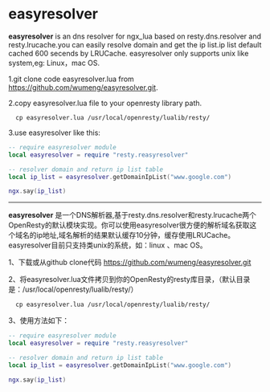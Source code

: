# easyresolver

**easyresolver** is an dns resolver for ngx_lua based on resty.dns.resolver and resty.lrucache.you can easily resolve domain and get the ip list.ip list default cached 600 secends by LRUCache. easyresolver only supports unix like system,eg: Linux，mac OS.

1.git clone code easyresolver.lua from https://github.com/wumeng/easyresolver.git.

2.copy easyresolver.lua file to your openresty library path.

``` shell
  cp easyresolver.lua /usr/local/openresty/lualib/resty/
```  
  
3.use easyresolver like this:

``` lua
-- require easyresolver module
local easyresolver = require "resty.reasyresolver"

-- resolver domain and return ip list table
local ip_list = easyresolver.getDomainIpList("www.google.com")

ngx.say(ip_list)
``` 
---

**easyresolver** 是一个DNS解析器,基于resty.dns.resolver和resty.lrucache两个OpenResty的默认模块实现。你可以使用easyresolver很方便的解析域名获取这个域名的ip地址,域名解析的结果默认缓存10分钟，缓存使用LRUCache。easyresolver目前只支持类unix的系统，如：linux 、mac OS。

1、下载或从github clone代码 https://github.com/wumeng/easyresolver.git

2、将easyresolver.lua文件拷贝到你的OpenResty的resty库目录，（默认目录是：/usr/local/openresty/lualib/resty/）

``` shell
  cp easyresolver.lua /usr/local/openresty/lualib/resty/
```  
3、使用方法如下：

``` lua
-- require easyresolver module
local easyresolver = require "resty.reasyresolver"

-- resolver domain and return ip list table
local ip_list = easyresolver.getDomainIpList("www.google.com")

ngx.say(ip_list)
``` 